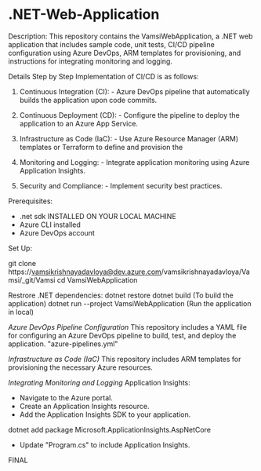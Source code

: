 # .NET-Web-Application
Description: This repository contains the VamsiWebApplication, a .NET web application that includes sample code, unit tests, CI/CD pipeline configuration using Azure DevOps, ARM templates for provisioning, and instructions for integrating monitoring and logging.

Details Step by Step Implementation of CI/CD is as follows:

1. Continuous Integration (CI): - Azure DevOps pipeline that automatically builds the application upon code commits. 

2. Continuous Deployment (CD): - Configure the pipeline to deploy the application to an Azure App Service. 

3. Infrastructure as Code (IaC): - Use Azure Resource Manager (ARM) templates or Terraform to define and provision the 

4. Monitoring and Logging: - Integrate application monitoring using Azure Application Insights. 

5. Security and Compliance: - Implement security best practices.
 
 Prerequisites:

 * .net sdk INSTALLED ON YOUR LOCAL MACHINE
 * Azure CLI installed
 * Azure DevOps account

 Set Up:

 git clone https://vamsikrishnayadavloya@dev.azure.com/vamsikrishnayadavloya/Vamsi/_git/Vamsi
 cd VamsiWebApplication

 Restrore .NET dependencies:
 dotnet restore
 dotnet build (To build the application)
 dotnet run --project VamsiWebApplication (Run the application in local)

 *Azure DevOps Pipeline Configuration*
 This repository includes a YAML file for configuring an Azure DevOps pipeline to build, test, and deploy the application. "azure-pipelines.yml"

 *Infrastructure as Code (IaC)*
 This repository includes ARM templates for provisioning the necessary Azure resources.

 *Integrating Monitoring and Logging*
Application Insights:

* Navigate to the Azure portal.
* Create an Application Insights resource.
* Add the Application Insights SDK to your application.

dotnet add package Microsoft.ApplicationInsights.AspNetCore
* Update "Program.cs" to include Application Insights.

FINAL

